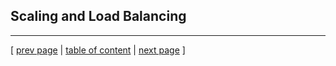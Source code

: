 ## Scaling and Load Balancing

---
[ [prev page](../chapters/305_sec_assessment.md) | [table of content](../table_of_content.md) | [next page](../chapters/400_lessons_learned_perspective.md) ]